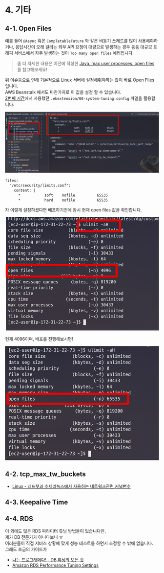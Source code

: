 # 4. 기타



## 4-1. Open Files

예를 들어 ```@Async``` 혹은 ```CompletableFuture``` 와 같은 비동기 쓰레드를 많이 사용해야하거나, 
응답시간이 오래 걸리는 외부 API 요청이 대량으로 발생하는 경우 등등 대규모 트래픽 서비스에서 자주 발생하는 것이 ```Too many open files``` 에러입니다.  
 
> 좀 더 자세한 내용은 이전에 작성한 [Java, max user processes, open files](http://woowabros.github.io/experience/2018/04/17/linux-maxuserprocess-openfiles.html) 를 참고해보세요!

위 이슈등으로 인해 기본적으로 Linux 서버에 설정해줘야하는 값이 바로 Open Files 입니다.  
AWS Beanstalk 에서도 마찬가지로 이 값을 설정 할 수 있습니다.  
[2번째 시간](http://jojoldu.tistory.com/319)에서 사용했던 ```.ebextension/00-system-tuning.config``` 파일을 활용합니다.

![openfile1](./images/4/openfile1.png)

```
files:
  "/etc/security/limits.conf":
    content: |
      *           soft    nofile          65535
      *           hard    nofile          65535

```

자 이렇게 설정하셨다면 배포하기전에 잠시 현재 open files 값을 확인합니다.

![openfile2](./images/4/openfile2.png)

현재 4096이며, 배포를 진행해보시면!

![openfile3](./images/4/openfile3.png)

## 4-2. tcp_max_tw_buckets

* [Linux - 레드헷과 수세리눅스에서 사용하는 네트워크관련 커널변수](https://support.hpe.com/hpsc/doc/public/display?docId=emr_na-c01418125)

## 4-3. Keepalive Time

## 4-4. RDS

이 외에도 많은 RDS 파라미터 튜닝 방법들이 있습니다만,  
제가 DB 전문가가 아니다보니 ㅠ  
여러분들이 직접 서비스 상황에 맞게 성능 테스트를 하면서 조정할 수 밖에 없습니다.  
그래도 조금의 가이드가 
* [나는 프로그래머다! - DB 튜닝의 모든 것](http://ncrash.github.io/subway-study/2016/12/23/iamprogrammer-db-tuning-chapter1.html)
* [Amazon RDS Performance Tuning Settings](https://gist.github.com/douglasjarquin/2208690)